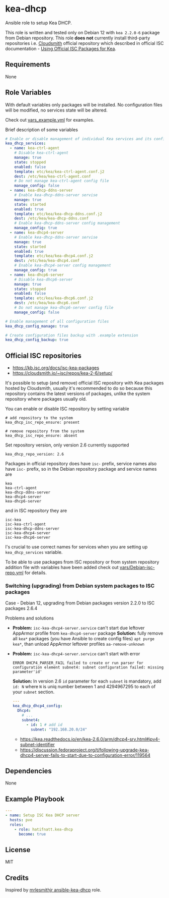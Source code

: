 # kea-dhcp

Ansible role to setup Kea DHCP.

This role is written and tested only on Debian 12 with `kea 2.2.0-6` package from Debian repository. This role **does not** currently install third-party repositories i.e. [Cloudsmith](https://cloudsmith.io/~isc/repos/) official repository which described in official ISC documentation - [Using Official ISC Packages for Kea](https://kb.isc.org/docs/isc-kea-packages).

## Requirements

None

## Role Variables

With default variables only packages will be installed. No configuration files will be modified, no services state will be altered.

Check out [vars_example.yml](vars_example.yml) for examples.

Brief description of some variables

```yaml
# Enable or disable management of individual Kea services and its configuration files
kea_dhcp_services:
  - name: kea-ctrl-agent
    # Disable kea-ctrl-agent
    manage: true
    state: stopped
    enabled: false
    template: etc/kea/kea-ctrl-agent.conf.j2
    dest: /etc/kea/kea-ctrl-agent.conf
    # Do not manage kea-ctrl-agent config file
    manage_config: false
  - name: kea-dhcp-ddns-server
    # Enable kea-dhcp-ddns-server servise
    manage: true
    state: started
    enabled: true
    template: etc/kea/kea-dhcp-ddns.conf.j2
    dest: /etc/kea/kea-dhcp-ddns.conf
    # Enable kea-dhcp-ddns-server config management
    manage_config: true
  - name: kea-dhcp4-server
    # Enable kea-dhcp-ddns-server servise
    manage: true
    state: started
    enabled: true
    template: etc/kea/kea-dhcp4.conf.j2
    dest: /etc/kea/kea-dhcp4.conf
    # Enable kea-dhcp4-server config management
    manage_config: true
  - name: kea-dhcp6-server
    # Disable kea-dhcp6-server
    manage: true
    state: stopped
    enabled: false
    template: etc/kea/kea-dhcp6.conf.j2
    dest: /etc/kea/kea-dhcp6.conf
    # Do not manage kea-dhcp6-server config file
    manage_config: false

# Enable management of all configuration files
kea_dhcp_config_manage: true

# Create configuration files backup with .example extension
kea_dhcp_config_backup: true
```

## Official ISC repositories

- <https://kb.isc.org/docs/isc-kea-packages>
- <https://cloudsmith.io/~isc/repos/kea-2-6/setup/>

It's possible to setup (and remove) official ISC repository with Kea packages hosted by Cloudsmith, usually it's recommended to do so because this repository contains the latest versions of packages, unlike the system repository where packages usually old.

You can enable or disable ISC repository by setting variable

```
# add repository to the system
kea_dhcp_isc_repo_ensure: present

# remove repository from the system
kea_dhcp_isc_repo_ensure: absent
```

Set repository version, only version 2.6 currently supported

```
kea_dhcp_repo_version: 2.6
```

Packages in official repository does have `isc-` prefix, service names also have `isc-` prefix, so in the Debian repository package and service names are

```
kea
kea-ctrl-agent
kea-dhcp-ddns-server
kea-dhcp4-server
kea-dhcp6-server
```

and in ISC repository they are

```
isc-kea
isc-kea-ctrl-agent
isc-kea-dhcp-ddns-server
isc-kea-dhcp4-server
isc-kea-dhcp6-server
```

I's crucial to use correct names for services when you are setting up `kea_dhcp_services` variable.

To be able to use packages from ISC repository or from system repository addition file with variables have been added check out [vars/Debian-isc-repo.yml](vars/Debian-isc-repo.yml) for details.

### Switching (upgrading) from Debian system packages to ISC packages

Case - Debian 12, upgrading from Debian packages version 2.2.0 to ISC packages 2.6.4

Problems and solutions

- **Problem:** `isc-kea-dhcp4-server.service` can't start due leftover AppArmor profile from `kea-dhcp4-server` package
  **Solution:** fully remove all `kea*` packages (you have Ansible to create config files) `apt purge kea*`, than unload AppArmor leftover profiles `aa-remove-unknown`
- **Problem:** `isc-kea-dhcp4-server.service` can't start with error

  ```
  ERROR DHCP4_PARSER_FAIL failed to create or run parser for configuration element subnet4: subnet configuration failed: missing parameter'id'
  ```

  **Solution:** In version 2.6 `id` parameter for each `subnet` is mandatory, add `id: N` where `N` is uniq number between 1 and 4294967295 to each of your `subnet` section.

  ```yaml
  ---
  kea_dhcp_dhcp4_config:
    Dhcp4:
      # ...
      subnet4:
        - id: 1 # add id
          subnet: "192.168.20.0/24"
  ```

  - <https://kea.readthedocs.io/en/kea-2.6.0/arm/dhcp4-srv.html#ipv4-subnet-identifier>
  - <https://discussion.fedoraproject.org/t/following-upgrade-kea-dhcp4-server-fails-to-start-due-to-configuration-error/119564>

## Dependencies

None

## Example Playbook

```yaml
---
- name: Setup ISC Kea DHCP server
  hosts: pve
  roles:
    - role: hatifnatt.kea-dhcp
      become: true
```

## License

MIT

## Credits

Inspired by [mrlesmithjr ansible-kea-dhcp](https://github.com/mrlesmithjr/ansible-kea-dhcp) role.

